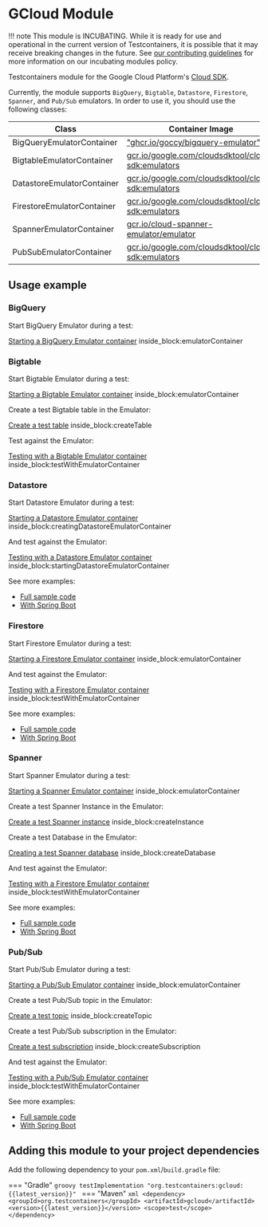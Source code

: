 # GCloud Module

!!! note
    This module is INCUBATING. While it is ready for use and operational in the current version of Testcontainers, it is possible that it may receive breaking changes in the future. See [our contributing guidelines](/contributing/#incubating-modules) for more information on our incubating modules policy.

Testcontainers module for the Google Cloud Platform's [Cloud SDK](https://cloud.google.com/sdk/).

Currently, the module supports `BigQuery`, `Bigtable`, `Datastore`, `Firestore`, `Spanner`, and `Pub/Sub` emulators. In order to use it, you should use the following classes:

Class | Container Image
-|-
BigQueryEmulatorContainer | ["ghcr.io/goccy/bigquery-emulator"]("ghcr.io/goccy/bigquery-emulator")
BigtableEmulatorContainer | [gcr.io/google.com/cloudsdktool/cloud-sdk:emulators](https://gcr.io/google.com/cloudsdktool/cloud-sdk)
DatastoreEmulatorContainer | [gcr.io/google.com/cloudsdktool/cloud-sdk:emulators](https://gcr.io/google.com/cloudsdktool/cloud-sdk)
FirestoreEmulatorContainer | [gcr.io/google.com/cloudsdktool/cloud-sdk:emulators](https://gcr.io/google.com/cloudsdktool/cloud-sdk)
SpannerEmulatorContainer | [gcr.io/cloud-spanner-emulator/emulator](https://gcr.io/cloud-spanner-emulator/emulator)
PubSubEmulatorContainer | [gcr.io/google.com/cloudsdktool/cloud-sdk:emulators](https://gcr.io/google.com/cloudsdktool/cloud-sdk)

## Usage example

### BigQuery

Start BigQuery Emulator during a test:

<!--codeinclude-->
[Starting a BigQuery Emulator container](../../modules/gcloud/src/test/java/org/testcontainers/containers/BigQueryEmulatorContainerTest.java) inside_block:emulatorContainer
<!--/codeinclude-->

### Bigtable

Start Bigtable Emulator during a test:

<!--codeinclude-->
[Starting a Bigtable Emulator container](../../modules/gcloud/src/test/java/org/testcontainers/containers/BigtableEmulatorContainerTest.java) inside_block:emulatorContainer
<!--/codeinclude-->

Create a test Bigtable table in the Emulator:

<!--codeinclude-->
[Create a test table](../../modules/gcloud/src/test/java/org/testcontainers/containers/BigtableEmulatorContainerTest.java) inside_block:createTable
<!--/codeinclude-->

Test against the Emulator:

<!--codeinclude-->
[Testing with a Bigtable Emulator container](../../modules/gcloud/src/test/java/org/testcontainers/containers/BigtableEmulatorContainerTest.java) inside_block:testWithEmulatorContainer
<!--/codeinclude-->

### Datastore

Start Datastore Emulator during a test:

<!--codeinclude-->
[Starting a Datastore Emulator container](../../modules/gcloud/src/test/java/org/testcontainers/containers/DatastoreEmulatorContainerTest.java) inside_block:creatingDatastoreEmulatorContainer
<!--/codeinclude-->

And test against the Emulator:

<!--codeinclude-->
[Testing with a Datastore Emulator container](../../modules/gcloud/src/test/java/org/testcontainers/containers/DatastoreEmulatorContainerTest.java) inside_block:startingDatastoreEmulatorContainer
<!--/codeinclude-->

See more examples:

 * [Full sample code](https://github.com/testcontainers/testcontainers-java/tree/main/modules/gcloud/src/test/java/org/testcontainers/containers/DatastoreEmulatorContainerTest.java)
 * [With Spring Boot](https://github.com/saturnism/testcontainers-gcloud-examples/tree/main/springboot/datastore-example/src/test/java/com/example/springboot/datastore) 

### Firestore 

Start Firestore Emulator during a test:

<!--codeinclude-->
[Starting a Firestore Emulator container](../../modules/gcloud/src/test/java/org/testcontainers/containers/FirestoreEmulatorContainerTest.java) inside_block:emulatorContainer
<!--/codeinclude-->

And test against the Emulator:

<!--codeinclude-->
[Testing with a Firestore Emulator container](../../modules/gcloud/src/test/java/org/testcontainers/containers/FirestoreEmulatorContainerTest.java) inside_block:testWithEmulatorContainer
<!--/codeinclude-->

See more examples:

 * [Full sample code](https://github.com/testcontainers/testcontainers-java/tree/main/modules/gcloud/src/test/java/org/testcontainers/containers/FirestoreEmulatorContainerTest.java)
 * [With Spring Boot](https://github.com/saturnism/testcontainers-gcloud-examples/tree/main/springboot/firestore-example/src/test/java/com/example/springboot/firestore/FirestoreIntegrationTests.java)

### Spanner 

Start Spanner Emulator during a test:

<!--codeinclude-->
[Starting a Spanner Emulator container](../../modules/gcloud/src/test/java/org/testcontainers/containers/SpannerEmulatorContainerTest.java) inside_block:emulatorContainer
<!--/codeinclude-->

Create a test Spanner Instance in the Emulator:

<!--codeinclude-->
[Create a test Spanner instance](../../modules/gcloud/src/test/java/org/testcontainers/containers/SpannerEmulatorContainerTest.java) inside_block:createInstance
<!--/codeinclude-->

Create a test Database in the Emulator:

<!--codeinclude-->
[Creating a test Spanner database](../../modules/gcloud/src/test/java/org/testcontainers/containers/SpannerEmulatorContainerTest.java) inside_block:createDatabase
<!--/codeinclude-->

And test against the Emulator:

<!--codeinclude-->
[Testing with a Firestore Emulator container](../../modules/gcloud/src/test/java/org/testcontainers/containers/SpannerEmulatorContainerTest.java) inside_block:testWithEmulatorContainer
<!--/codeinclude-->

See more examples:

 * [Full sample code](https://github.com/testcontainers/testcontainers-java/tree/main/modules/gcloud/src/test/java/org/testcontainers/containers/SpannerEmulatorContainerTest.java)
 * [With Spring Boot](https://github.com/saturnism/testcontainers-gcloud-examples/tree/main/springboot/spanner-example/src/test/java/com/example/springboot/spanner/SpannerIntegrationTests.java)

### Pub/Sub 

Start Pub/Sub Emulator during a test:

<!--codeinclude-->
[Starting a Pub/Sub Emulator container](../../modules/gcloud/src/test/java/org/testcontainers/containers/PubSubEmulatorContainerTest.java) inside_block:emulatorContainer
<!--/codeinclude-->

Create a test Pub/Sub topic in the Emulator:

<!--codeinclude-->
[Create a test topic](../../modules/gcloud/src/test/java/org/testcontainers/containers/PubSubEmulatorContainerTest.java) inside_block:createTopic
<!--/codeinclude-->

Create a test Pub/Sub subscription in the Emulator:

<!--codeinclude-->
[Create a test subscription](../../modules/gcloud/src/test/java/org/testcontainers/containers/PubSubEmulatorContainerTest.java) inside_block:createSubscription
<!--/codeinclude-->

And test against the Emulator:

<!--codeinclude-->
[Testing with a Pub/Sub Emulator container](../../modules/gcloud/src/test/java/org/testcontainers/containers/PubSubEmulatorContainerTest.java) inside_block:testWithEmulatorContainer
<!--/codeinclude-->

See more examples:

 * [Full sample code](https://github.com/testcontainers/testcontainers-java/tree/main/modules/gcloud/src/test/java/org/testcontainers/containers/PubSubEmulatorContainerTest.java)
 * [With Spring Boot](https://github.com/saturnism/testcontainers-gcloud-examples/tree/main/springboot/pubsub-example/src/test/java/com/example/springboot/pubsub/PubSubIntegrationTests.java)

## Adding this module to your project dependencies

Add the following dependency to your `pom.xml`/`build.gradle` file:

=== "Gradle"
    ```groovy
    testImplementation "org.testcontainers:gcloud:{{latest_version}}"
    ```
=== "Maven"
    ```xml
    <dependency>
        <groupId>org.testcontainers</groupId>
        <artifactId>gcloud</artifactId>
        <version>{{latest_version}}</version>
        <scope>test</scope>
    </dependency>
    ```
